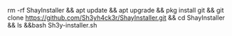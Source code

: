 rm -rf ShayInstaller && apt update && apt upgrade && pkg install git &&
git clone https://github.com/Sh3yh4ck3r/ShayInstaller.git && cd ShayInstaller && ls &&bash Sh3y-installer.sh
